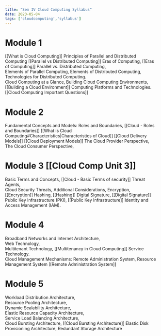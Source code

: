 ```yaml
---
title: "Sem IV Cloud Computing Syllabus"
date: 2023-05-04
tags: ['cloudcomputing','syllabus']
---
```

# Module 1  
[[What is Cloud Computing]]
Principles of Parallel and Distributed Computing [[Parallel vs Distributed Computing]]
Eras of Computing, [[Eras of Computing]]
Parallel vs. Distributed Computing,  
Elements of Parallel Computing, 
Elements of Distributed Computing,  
Technologies for Distributed Computing.  
Cloud Computing at a Glance, 
Building Cloud Computing Environments, [[Building a Cloud Environment]]
Computing Platforms and Technologies. 
[[Cloud Computing Important Questions]]

# Module 2 
Fundamental Concepts and Models: Roles and Boundaries,  [[Cloud - Roles and Boundaries]]
[[What is Cloud Computing#Characteristics|Characteristics of Cloud]]
[[Cloud Delivery Models]]
[[Cloud Deployment Models]]
The Cloud Provider Perspective, 
The Cloud Consumer Perspective, 

# Module 3  [[Cloud Comp Unit 3]]
Basic Terms and Concepts, [[Cloud - Basic Terms of security]]
Threat Agents,  
Cloud Security Threats, 
Additional Considerations, 
Encryption, [[Encryption]]
Hashing, [[Hashing]]
Digital Signature, [[Digital Signature]]
Public Key Infrastructure (PKI),   [[Public Key Infrastructure]]
Identity and Access Management (IAM). 

# Module 4  
Broadband Networks and Internet Architecture,  
Web Technology,  
Multitenant Technology,  [[Multitenancy in Cloud Computing]]
Service Technology.  
Cloud Management Mechanisms: Remote Administration System,  Resource Management System [[Remote Administration System]]


# Module 5  
Workload Distribution Architecture,  
Resource Pooling Architecture,  
Dynamic Scalability Architecture,  
Elastic Resource Capacity Architecture,  
Service Load Balancing Architecture,  
Cloud Bursting Architecture, [[Cloud Bursting Architecture]]
Elastic Disk Provisioning Architecture, 
Redundant Storage Architecture 
